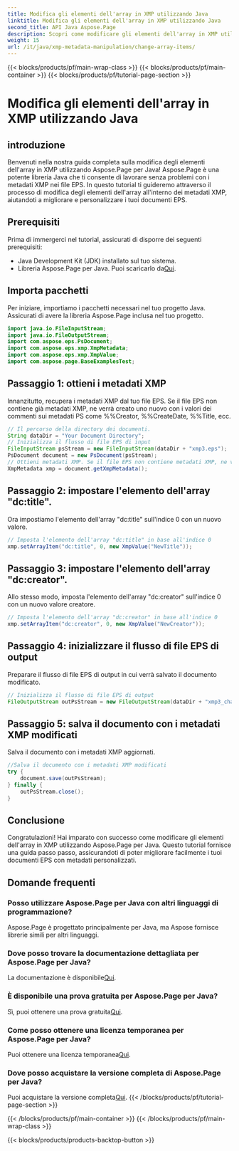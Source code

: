 ```yaml
---
title: Modifica gli elementi dell'array in XMP utilizzando Java
linktitle: Modifica gli elementi dell'array in XMP utilizzando Java
second_title: API Java Aspose.Page
description: Scopri come modificare gli elementi dell'array in XMP utilizzando Aspose.Page per Java. Modifica i metadati senza sforzo con la nostra guida passo passo. Migliora subito i tuoi documenti EPS!
weight: 15
url: /it/java/xmp-metadata-manipulation/change-array-items/
---
```


{{< blocks/products/pf/main-wrap-class >}}
{{< blocks/products/pf/main-container >}}
{{< blocks/products/pf/tutorial-page-section >}}

# Modifica gli elementi dell'array in XMP utilizzando Java

## introduzione
Benvenuti nella nostra guida completa sulla modifica degli elementi dell'array in XMP utilizzando Aspose.Page per Java! Aspose.Page è una potente libreria Java che ti consente di lavorare senza problemi con i metadati XMP nei file EPS. In questo tutorial ti guideremo attraverso il processo di modifica degli elementi dell'array all'interno dei metadati XMP, aiutandoti a migliorare e personalizzare i tuoi documenti EPS.
## Prerequisiti
Prima di immergerci nel tutorial, assicurati di disporre dei seguenti prerequisiti:
- Java Development Kit (JDK) installato sul tuo sistema.
-  Libreria Aspose.Page per Java. Puoi scaricarlo da[Qui](https://releases.aspose.com/page/java/).
## Importa pacchetti
Per iniziare, importiamo i pacchetti necessari nel tuo progetto Java. Assicurati di avere la libreria Aspose.Page inclusa nel tuo progetto.
```java
import java.io.FileInputStream;
import java.io.FileOutputStream;
import com.aspose.eps.PsDocument;
import com.aspose.eps.xmp.XmpMetadata;
import com.aspose.eps.xmp.XmpValue;
import com.aspose.page.BaseExamplesTest;

```
## Passaggio 1: ottieni i metadati XMP
Innanzitutto, recupera i metadati XMP dal tuo file EPS. Se il file EPS non contiene già metadati XMP, ne verrà creato uno nuovo con i valori dei commenti sui metadati PS come %%Creator, %%CreateDate, %%Title, ecc.
```java
// Il percorso della directory dei documenti.
String dataDir = "Your Document Directory";
// Inizializza il flusso di file EPS di input
FileInputStream psStream = new FileInputStream(dataDir + "xmp3.eps");
PsDocument document = new PsDocument(psStream);
// Ottieni metadati XMP. Se il file EPS non contiene metadati XMP, ne verrà riempito uno nuovo con i valori dei commenti sui metadati PS.
XmpMetadata xmp = document.getXmpMetadata();
```
## Passaggio 2: impostare l'elemento dell'array "dc:title".
Ora impostiamo l'elemento dell'array "dc:title" sull'indice 0 con un nuovo valore.
```java
// Imposta l'elemento dell'array "dc:title" in base all'indice 0
xmp.setArrayItem("dc:title", 0, new XmpValue("NewTitle"));
```
## Passaggio 3: impostare l'elemento dell'array "dc:creator".
Allo stesso modo, imposta l'elemento dell'array "dc:creator" sull'indice 0 con un nuovo valore creatore.
```java
// Imposta l'elemento dell'array "dc:creator" in base all'indice 0
xmp.setArrayItem("dc:creator", 0, new XmpValue("NewCreator"));
```
## Passaggio 4: inizializzare il flusso di file EPS di output
Preparare il flusso di file EPS di output in cui verrà salvato il documento modificato.
```java
// Inizializza il flusso di file EPS di output
FileOutputStream outPsStream = new FileOutputStream(dataDir + "xmp3_changed.eps");
```
## Passaggio 5: salva il documento con i metadati XMP modificati
Salva il documento con i metadati XMP aggiornati.
```java
//Salva il documento con i metadati XMP modificati
try {
    document.save(outPsStream);
} finally {
    outPsStream.close();
}
```
## Conclusione
Congratulazioni! Hai imparato con successo come modificare gli elementi dell'array in XMP utilizzando Aspose.Page per Java. Questo tutorial fornisce una guida passo passo, assicurandoti di poter migliorare facilmente i tuoi documenti EPS con metadati personalizzati.

## Domande frequenti
### Posso utilizzare Aspose.Page per Java con altri linguaggi di programmazione?
Aspose.Page è progettato principalmente per Java, ma Aspose fornisce librerie simili per altri linguaggi.
### Dove posso trovare la documentazione dettagliata per Aspose.Page per Java?
 La documentazione è disponibile[Qui](https://reference.aspose.com/page/java/).
### È disponibile una prova gratuita per Aspose.Page per Java?
 Sì, puoi ottenere una prova gratuita[Qui](https://releases.aspose.com/).
### Come posso ottenere una licenza temporanea per Aspose.Page per Java?
 Puoi ottenere una licenza temporanea[Qui](https://purchase.aspose.com/temporary-license/).
### Dove posso acquistare la versione completa di Aspose.Page per Java?
 Puoi acquistare la versione completa[Qui](https://purchase.aspose.com/buy).
{{< /blocks/products/pf/tutorial-page-section >}}

{{< /blocks/products/pf/main-container >}}
{{< /blocks/products/pf/main-wrap-class >}}

{{< blocks/products/products-backtop-button >}}
